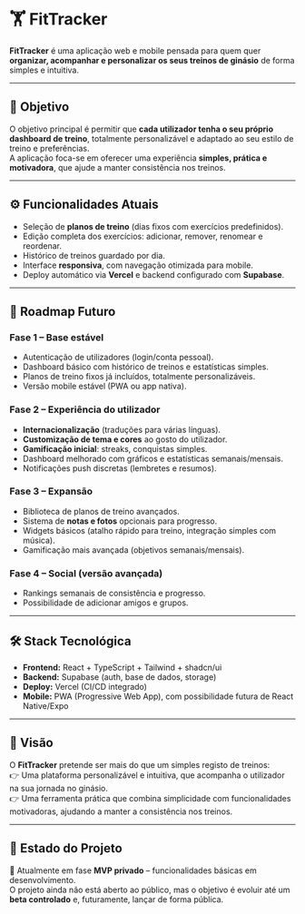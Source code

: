 # 🏋️ FitTracker

**FitTracker** é uma aplicação web e mobile pensada para quem quer **organizar, acompanhar e personalizar os seus treinos de ginásio** de forma simples e intuitiva.  

---

## 🎯 Objetivo

O objetivo principal é permitir que **cada utilizador tenha o seu próprio dashboard de treino**, totalmente personalizável e adaptado ao seu estilo de treino e preferências.  
A aplicação foca-se em oferecer uma experiência **simples, prática e motivadora**, que ajude a manter consistência nos treinos.

---

## ⚙️ Funcionalidades Atuais

- Seleção de **planos de treino** (dias fixos com exercícios predefinidos).  
- Edição completa dos exercícios: adicionar, remover, renomear e reordenar.  
- Histórico de treinos guardado por dia.  
- Interface **responsiva**, com navegação otimizada para mobile.  
- Deploy automático via **Vercel** e backend configurado com **Supabase**.  

---

## 🚀 Roadmap Futuro

### Fase 1 – Base estável
- Autenticação de utilizadores (login/conta pessoal).  
- Dashboard básico com histórico de treinos e estatísticas simples.  
- Planos de treino fixos já incluídos, totalmente personalizáveis.  
- Versão mobile estável (PWA ou app nativa).  

### Fase 2 – Experiência do utilizador
- **Internacionalização** (traduções para várias línguas).  
- **Customização de tema e cores** ao gosto do utilizador.  
- **Gamificação inicial**: streaks, conquistas simples.  
- Dashboard melhorado com gráficos e estatísticas semanais/mensais.  
- Notificações push discretas (lembretes e resumos).  

### Fase 3 – Expansão
- Biblioteca de planos de treino avançados.  
- Sistema de **notas e fotos** opcionais para progresso.  
- Widgets básicos (atalho rápido para treino, integração simples com música).  
- Gamificação mais avançada (objetivos semanais/mensais).  

### Fase 4 – Social (versão avançada)
- Rankings semanais de consistência e progresso.  
- Possibilidade de adicionar amigos e grupos.  

---

## 🛠️ Stack Tecnológica

- **Frontend:** React + TypeScript + Tailwind + shadcn/ui  
- **Backend:** Supabase (auth, base de dados, storage)  
- **Deploy:** Vercel (CI/CD integrado)  
- **Mobile:** PWA (Progressive Web App), com possibilidade futura de React Native/Expo  

---

## 🌟 Visão

O **FitTracker** pretende ser mais do que um simples registo de treinos:  
👉 Uma plataforma personalizável e intuitiva, que acompanha o utilizador na sua jornada no ginásio.  
👉 Uma ferramenta prática que combina simplicidade com funcionalidades motivadoras, ajudando a manter a consistência nos treinos.  

---

## 📌 Estado do Projeto

📍 Atualmente em fase **MVP privado** – funcionalidades básicas em desenvolvimento.  
O projeto ainda não está aberto ao público, mas o objetivo é evoluir até um **beta controlado** e, futuramente, lançar de forma pública.  
